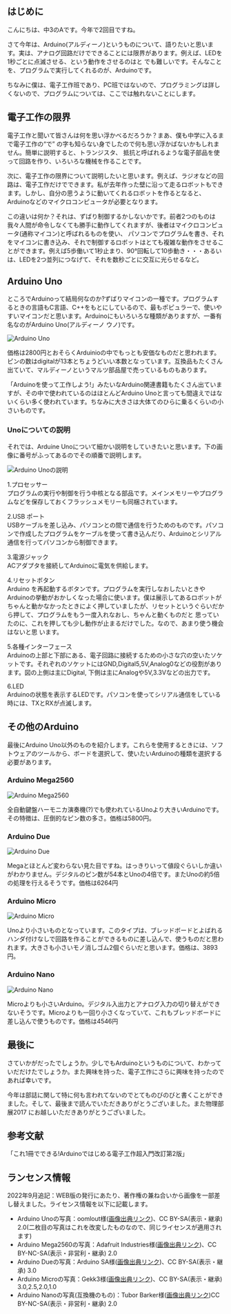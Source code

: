 ## はじめに

こんにちは、中3のAです。今年で2回目ですね。

さて今年は、Arduino(アルディーノ)というものについて、語りたいと思います。実は、アナログ回路だけでできることには限界があります。例えば、LEDを1秒ごとに点滅させる、という動作をさせるのはと でも難しいです。そんなことを、プログラムで実行してくれるのが、Arduinoです。

ちなみに僕は、電子工作班であり、PC班ではないので、プログラミングは詳しくないので、プログラムについては、ここでは触れないことにします。

## 電子工作の限界

電子工作と聞いて皆さんは何を思い浮かべるだろうか？まあ、僕も中学に入るまで電子工作の“で” の字も知らない身でしたので何も思い浮かばないかもしれません。簡単に説明すると、トランジスタ、 抵抗と呼ばれるような電子部品を使って回路を作り、いろいろな機械を作ることです。

次に、電子工作の限界について説明したいと思います。例えば、ラジオなどの回路は、電子工作だけでできます。私が去年作った壁に沿って走るロボットもできます。しかし、自分の思うように動いてくれるロボットを作るとなると、Arduinoなどのマイクロコンピュータが必要となります。

この違いは何か？それは、ずばり制御するかしないかです。前者2つのものは我々人間が命令しなくても勝手に動作してくれますが、後者はマイクロコンピュータ(通称マイコン)と呼ばれるものを使い、 パソコンでプログラムを書き、それをマイコンに書き込み、それで制御するロボットはとても複雑な動作をさせることができます。例えば5歩働いて1秒止まり、90°回転して10歩動き・・・あるいは、LEDを2つ並列につなげて、それを数秒ごとに交互に光らせるなど。

## Arduino Uno

ところでArduinoって結局何なのか?ずばりマイコンの一種です。プログラムするときの言語もC言語、C++をもとにしているので、最もポピュラーで、使いやすいマイコンだと思います。Arduinoにもいろいろな種類がありますが、一番有名なのがArduino Uno(アルディーノ ウノ)です。

![Arduino Uno](Arduino_Uno.jpg)

価格は2800円とおそらくArduinioの中でもっとも安価なものだと思われます。ピンの数はdigitalが13本とちょうどいい本数となっています。互換品もたくさん出ていて、マルディーノというマルツ部品屋で売っているものもあります。

「Arduinoを使って工作しよう!」みたいなArduino関連書籍もたくさん出ていますが、その中で使われているのはほとんどArduino Unoと言っても間違えではないくらい多く使われています。ちなみに大きさは大体てのひらに乗るくらいの小さいものです。

### Unoについての説明

それでは、Arduine Unoについて細かい説明をしていきたいと思います。下の画像に番号がふってあるのでその順番で説明します。

![Arduino Unoの説明](uno-description.jpg)

1.プロセッサー<br>
    プログラムの実行や制御を行う中核となる部品です。メインメモリーやプログラムなどを保存しておくフラッシュメモリーも同梱されています。

2.USB ポート<br>
    USBケーブルを差し込み、パソコンとの間で通信を行うためのものです。パソコンで作成したプログラムをケーブルを使って書き込んだり、Arduinoとシリアル通信を行ってパソコンから制御できます。

3.電源ジャック<br>
    ACアダプタを接続してArduinoに電気を供給します。

4.リセットボタン<br>
    Arduino を再起動するボタンです。プログラムを実行しなおしたいときやArduinoの挙動がおかしくなった場合に使います。僕は展示してあるロボットがちゃんと動かなかったときによく押していましたが、リセットというぐらいだから押して、プログラムをもう一度入れなおし、ちゃんと動くものだと 思っていたのに、これを押しても少し動作が止まるだけでした。なので、あまり使う機会はないと思 います。

5.各種インターフェース<br>
    Arduinoの上部と下部にある、電子回路に接続するための小さな穴の空いたソケットです。それぞれのソケットにはGND,Digital5,5V,Analog0などの役割があります。図の上側は主にDigital, 下側は主にAnalogや5V,3.3Vなどの出力です。

6.LED<br>
    Arduinoの状態を表示するLEDです。パソコンを使ってシリアル通信をしている時には、TXとRXが点滅します。

## その他のArduino

最後にArduino Uno以外のものを紹介します。これらを使用するときには、ソフトウェアのツールから、ボードを選択して、使いたいArduinoの種類を選択する必要があります。

### Arduino Mega2560

![Arduino Mega2560](arduino-mega.jpg)

全自動鍵盤ハーモニカ演奏機(?)でも使われているUnoより大きいArduinoです。その特徴は、圧倒的なピン数の多さ。価格は5800円。

### Arduino Due

![Arduino Due](arduino-due.jpg)

Megaとほとんど変わらない見た目ですね。はっきりいって値段ぐらいしか違いがわかりません。デジタルのピン数が54本とUnoの4倍です。またUnoの約5倍の処理を行えるそうです。価格は6264円

### Arduino Micro

![Arduino Micro](arduino_Micro.jpg)

Unoより小さいものとなっています。このタイプは、ブレッドボードとよばれるハンダ付けなしで回路を作ることができるものに差し込んで、使うものだと思われます。大きさも小さいモノ消しゴム2個ぐらいだと思います。価格は、3893円。

### Arduino Nano

![Arduino Nano](arduino-nano.jpg)

Microよりも小さいArduino。デジタル入出力とアナログ入力の切り替えができないそうです。Microよりも一回り小さくなっていて、これもブレッドボードに差し込んで使うものです。価格は4546円

## 最後に

さていかがだったでしょうか。少しでもArduinoというものについて、わかっていだだけたでしょうか。また興味を持った、電子工作にさらに興味を持ったのであれば幸いです。

今年は部誌に関して特に何も言われてないのでとてものびのびと書くことができました。そして、最後まで読んでいただきありがとうございました。また物理部展2017 にお越しいただきありがとうございました。

## 参考文献
「これ1冊でできる!Arduinoではじめる電子工作超入門改訂第2版」

## ランセンス情報

2022年9月追記：WEB版の発行にあたり、著作権の兼ね合いから画像を一部差し替えました。ライセンス情報を以下に記載します。

* Arduino Unoの写真：oomlout様([画像出典リンク](https://commons.wikimedia.org/wiki/File:Arduino_Uno_006.jpg))、CC BY-SA(表示・継承) 2.0(二枚目の写真はこれを改変したものなので、同じライセンスが適用されます)
* Arduino Mega2560の写真：Adafruit Industries様([画像出典リンク](https://www.flickr.com/photos/adafruit/21986807442))、CC BY-NC-SA(表示・非営利・継承) 2.0
* Arduino Dueの写真：Arduino SA様([画像出典リンク](https://commons.wikimedia.org/wiki/File:ArduinoDue_Front.jpg))、CC BY-SA(表示・継承) 3.0
* Arduino Microの写真：Gekk3様([画像出典リンク](https://commons.wikimedia.org/wiki/File:Arduino_Micro.jpg))、CC BY-SA(表示・継承) 3.0,2.5,2.0,1.0
* Arduino Nanoの写真(互換機のもの)：Tubor Barker様([画像出典リンク](https://www.flickr.com/photos/tudedude/15641941804))CC BY-NC-SA(表示・非営利・継承) 2.0